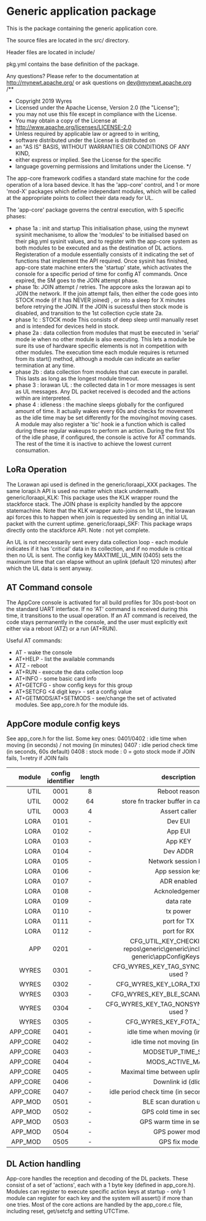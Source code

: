 # Generic application package

This is the package containing the generic application core.

The source files are located in the src/ directory.

Header files are located in include/ 

pkg.yml contains the base definition of the package.

Any questions?  Please refer to the documentation at 
http://mynewt.apache.org/ or ask questions on dev@mynewt.apache.org
/**
 * Copyright 2019 Wyres
 * Licensed under the Apache License, Version 2.0 (the "License"); 
 * you may not use this file except in compliance with the License. 
 * You may obtain a copy of the License at
 *    http://www.apache.org/licenses/LICENSE-2.0
 * Unless required by applicable law or agreed to in writing, 
 * software distributed under the License is distributed on 
 * an "AS IS" BASIS, WITHOUT WARRANTIES OR CONDITIONS OF ANY KIND, 
 * either express or implied. See the License for the specific 
 * language governing permissions and limitations under the License.
*/

The app-core framework codifies a standard state machine for the code operation of a lora based device.
It has the 'app-core' control, and 1 or more 'mod-X' packages which define independant modules,
which will be called at the appropriate points to collect their data ready for UL.

The 'app-core' package governs the central execution, with 5 specific phases:
- phase 1a : init and startup
This initialisation phase, using the mynewt sysinit mechanisme, to allow the 'modules' to be initialised
based on their pkg.yml sysinit values, and to register with the app-core system as both modules to be
executed and as the destination of DL actions. Registeration of a module essentially consists of it indicating the set of 
functions that implement the API required.
Once sysinit has finished, app-core state machine enters the 'startup' state, which activates the console for a 
specific period of time for config AT commands. Once expired, the SM goes to the JOIN attempt phase.
- phase 1b: JOIN attempt / retries.
The appcore asks the lorawan api to JOIN the network. If the join attempt fails, then either the code goes into STOCK mode (if it has NEVER joined) , or into a sleep for X minutes before retrying the JOIN. If the JOIN is sucessful then stock mode is disabled, and transition to the 1st collection cycle state 2a.
- phase 1c : STOCK mode
This consists of deep sleep until manually reset and is intended for devices held in stock.
- phase 2a : data collection from modules that must be executed in 'serial' mode ie when no other module is also executing.
This lets a module be sure its use of hardware specific elements is not in competition with other modules. The execution time 
each module requires is returned from its start() method, although a module can indicate an earlier termination at any time.
- phase 2b : data collection from modules that can execute in parallel. This lasts as long as the longest module timeout.
- phase 3 : lorawan UL : the collected data in 1 or more messages is sent as UL messages. Any DL packet received is decoded and the actions within are interpreted.
- phase 4 : idleness : the machine sleeps globally for the configured amount of time. It actually wakes every 60s and checks for movement as the idle time may be set differently for the moving/not moving cases.
A module may also register a 'tic' hook ie a function which is called during these regular wakeups to perform an action.
During the first 10s of the idle phase, if configured, the console is active for AT commands. The rest of the time it is inactive to achieve the lowest current consumation.

LoRa Operation
--------------
The Lorawan api used is defined in the generic/loraapi_XXX packages. The same lorapi.h API is used no matter which stack underneath.
generic/loraapi_KLK:
This package uses the KLK wrapper round the stackforce stack. 
The JOIN phase is explicity handled by the appcore statemachine. Note that the KLK wrapper auto-joins on 1st UL, the lorawan api forces this to happen when join is requested by sending an initial UL packet with the current uptime.
generic/loraapi_SKF:
This package wraps directly onto the stackforce API. Note : not yet complete.

An UL is not neccessarily sent every data collection loop - each module indicates if it has 'critical' data in its collection, and if no module is critical then no UL is sent. The config key MAXTIME_UL_MIN (0405) sets the maximum time that can elapse without an uplink (default 120 minutes) after which the UL data is sent anyway.

AT Command console
-------------------
The AppCore console is activated for all build profiles for 30s post-boot on the standard UART interface. If no 'AT' command
is received during this time, it transitions to the usual operation. If an AT command is received, the code stays permanently in the console, and the user must explicitly exit either via a reboot (ATZ) or a run (AT+RUN).

Useful AT commands:
- AT - wake the console
- AT+HELP - list the available commands
- ATZ - reboot
- AT+RUN - execute the data collection loop
- AT+INFO - some basic card info
- AT+GETCFG <config group> - show config keys for this group
- AT+SETCFG <4 digit key> <value> - set a config value
- AT+GETMODS/AT+SETMODS - see/change the set of activated modules. See app_core.h for the module ids.

AppCore module config keys
---------------------------
See app_core.h for the list. Some key ones:
0401/0402 : idle time when moving (in seconds) / not moving (in minutes)
0407 : idle period check time (in seconds, 60s default)
0408 : stock mode : 0 = goto stock mode if JOIN fails, 1=retry if JOIN fails

| module | config identifier | length |  description | 
| --------: | :--------: | :--------:  | :--------: |
| UTIL | 0001 | 8 | Reboot reason |
| UTIL | 0002 | 64 | store fn tracker buffer in case of reboot |
| UTIL | 0003 | 4 | Assert caller |
| LORA | 0101 | - | Dev EUI |
| LORA | 0102 | - | App EUI |
| LORA | 0103 | - | App KEY |
| LORA | 0104 | - | Dev ADDR |
| LORA | 0105 | - | Network session key |
| LORA | 0106 | - | App session key |
| LORA | 0107 | - | ADR enabled |
| LORA | 0108 | - | Acknoledgement |
| LORA | 0109 | - | data rate |
| LORA | 0110 | - | tx power |
| LORA | 0111 | - | port for TX |
| LORA | 0112 | - | port for RX |
| APP | 0201 | - | CFG_UTIL_KEY_CHECKINTERVAL repos\generic\generic\include\wyres-generic\appConfigKeys.h  used ? |
| WYRES | 0301 | - | CFG_WYRES_KEY_TAG_SYNC_DM_INTERVAL  used ? |
| WYRES | 0302 | - | CFG_WYRES_KEY_LORA_TXPOWER  used ? |
| WYRES | 0303 | - | CFG_WYRES_KEY_BLE_SCANWINDOW  used ? |
| WYRES | 0304 | - | CFG_WYRES_KEY_TAG_NONSYNC_DM_INTERVAL  used ? |
| WYRES | 0305 | - | CFG_WYRES_KEY_FOTA_VER  used ? |
| APP_CORE | 0401 | - | idle time when moving (in seconds) |
| APP_CORE | 0402 | - | idle time not moving (in minutes) |
| APP_CORE | 0403 | - | MODSETUP_TIME_SECS |
| APP_CORE | 0404 | - | MODS_ACTIVE_MASK |
| APP_CORE | 0405 | - | Maximal time between uplink in minutes |
| APP_CORE | 0406 | - | Downlink id (dlid) |
| APP_CORE | 0407 | - | idle period check time (in seconds, 60s default) |
| APP_MOD | 0501 | - | BLE scan duration un ms |
| APP_MOD | 0502 | - | GPS cold time in seconds |
| APP_MOD | 0503 | - | GPS warm time in seconds |
| APP_MOD | 0504 | - | GPS power mode |
| APP_MOD | 0505 | - | GPS fix mode |


DL Action handling
------------------
App-core handles the reception and decoding of the DL packets. These consist of a set of 'actions', each with a 1 byte key (defined in app_core.h). Modules can register to execute specific action keys at startup - only 1 module can register for each key and the system will assert() if more than one tries.
Most of the core actions are handled by the app_core.c file, including reset, get/setcfg and setting UTCTime.
